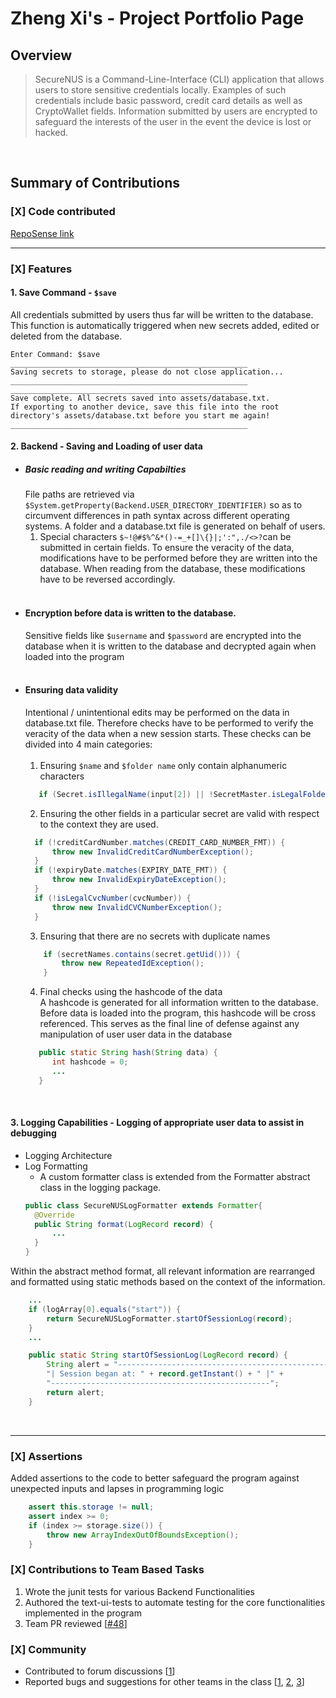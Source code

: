 # Zheng Xi's - Project Portfolio Page

## Overview
>SecureNUS is a Command-Line-Interface (CLI) application that allows users to store sensitive credentials locally.
Examples of such credentials include basic password, credit card details as well as CryptoWallet fields.
Information submitted by users are encrypted to safeguard the interests of the user in the event the device is lost
or hacked.

<br>

## Summary of Contributions
### [X] Code contributed
[RepoSense link](https://nus-cs2113-ay2223s2.github.io/tp-dashboard/?search=euzhengxi&breakdown=true)
<br>
***
### [X] Features <br>
#### 1. Save Command - `$save` <br>
All credentials submitted by users thus far will be written to the database. This function is automatically triggered 
when new secrets added, edited or deleted from the database.
```
Enter Command: $save
_____________________________________________________
Saving secrets to storage, please do not close application...
_____________________________________________________
_____________________________________________________
Save complete. All secrets saved into assets/database.txt.
If exporting to another device, save this file into the root directory's assets/database.txt before you start me again!
_____________________________________________________
```
#### 2. Backend - Saving and Loading of user data <br>

+ ##### Basic reading and writing Capabilties <br> 
  File paths are retrieved via `$System.getProperty(Backend.USER_DIRECTORY_IDENTIFIER)`
  so as to circumvent differences in path syntax across different operating systems. A folder and a database.txt file is
  generated on behalf of users.  
  1. Special characters `$~!@#$%^&*()-=_+[]\{}|;':",./<>?`can be submitted in certain fields. To ensure the veracity of 
  the data, modifications have to be performed before they are written into the database. When reading from the database, 
  these modifications have to be reversed accordingly.<br> <br>
+ #### Encryption before data is written to the database.
  Sensitive fields like `$username` and `$password` are encrypted into the database when it is written to the database and
  decrypted again when loaded into the program <br> <br>
+ #### Ensuring data validity<br> 
  Intentional / unintentional edits may be performed on the data in database.txt file. Therefore checks have to be
  performed to verify the veracity of the data when a new session starts. These checks can be divided into 4 main categories: <br> <br>
   1. Ensuring `$name` and  `$folder name` only contain alphanumeric characters
  ```java
     if (Secret.isIllegalName(input[2]) || !SecretMaster.isLegalFolderName(input[3]))
  ```
   2. Ensuring the other fields in a particular secret are valid with respect to the context they are used.
  ```java
    if (!creditCardNumber.matches(CREDIT_CARD_NUMBER_FMT)) {
        throw new InvalidCreditCardNumberException();
    }
    if (!expiryDate.matches(EXPIRY_DATE_FMT)) {
        throw new InvalidExpiryDateException();
    }
    if (!isLegalCvcNumber(cvcNumber)) {
        throw new InvalidCVCNumberException();
    }
  ``` 
   3. Ensuring that there are no secrets with duplicate names
  ```java
      if (secretNames.contains(secret.getUid())) {
          throw new RepeatedIdException();
      }
  ```
   4. Final checks using the hashcode of the data <br>
      A hashcode is generated for all information written to the database. Before data is loaded into the program,
      this hashcode will be cross referenced. This serves as the final line of defense against any manipulation of user
      user data in the database
  ```java
     public static String hash(String data) {
        int hashcode = 0;
        ...
     }
  ```
<br>

#### 3. Logging Capabilities - Logging of appropriate user data to assist in debugging 
- Logging Architecture
- Log Formatting
  + A custom formatter class is extended from the Formatter abstract class in the logging package. 
  ```java
  public class SecureNUSLogFormatter extends Formatter{
    @Override
    public String format(LogRecord record) {
        ...    
    }
  }
  ```
Within the abstract method format, all relevant information are rearranged and formatted using
static methods based on the context of the information.
```java
    ...
    if (logArray[0].equals("start")) {
        return SecureNUSLogFormatter.startOfSessionLog(record);
    }
    ...

    public static String startOfSessionLog(LogRecord record) {
        String alert = "-------------------------------------------------" +
        "| Session began at: " + record.getInstant() + " |" +
        "-------------------------------------------------";
        return alert;
    }
```
<br>

***
### [X] Assertions <br>
Added assertions to the code to better safeguard the program against unexpected inputs and lapses in programming logic
``` java
    assert this.storage != null;
    assert index >= 0;
    if (index >= storage.size()) {
        throw new ArrayIndexOutOfBoundsException();
    } 
```

### [X] Contributions to Team Based Tasks <br>
1. Wrote the junit tests for various Backend Functionalities
2. Authored the text-ui-tests to automate testing for the core functionalities implemented in the program
3. Team PR reviewed [[#48](https://github.com/AY2223S2-CS2113-T15-2/tp/pull/48)]

### [X] Community

- Contributed to forum discussions [[1](https://github.com/nus-cs2113-AY2223S2/forum/issues/45)]
- Reported bugs and suggestions for other teams in the class [[1](https://github.com/nus-cs2113-AY2223S2/ip/pull/20/files/567e6fcf4d4be8fb7d3f6b8b456ad72597cf7388),
  [2](https://github.com/nus-cs2113-AY2223S2/ip/pull/114/files/2fa55392cbbbf776812bc0878ca9b4040edc5267),
  [3](https://github.com/euzhengxi/ped)]
